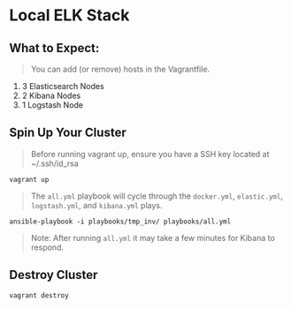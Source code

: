 # Local ELK Stack

## What to Expect:

> You can add (or remove) hosts in the Vagrantfile.

1. 3 Elasticsearch Nodes
1. 2 Kibana Nodes
1. 1 Logstash Node

## Spin Up Your Cluster

> Before running vagrant up, ensure you have a SSH key located at ~/.ssh/id_rsa

```shell
vagrant up
```

> The `all.yml` playbook will cycle through the `docker.yml`, `elastic.yml`, `logstash.yml`, and `kibana.yml` plays.

```shell
ansible-playbook -i playbooks/tmp_inv/ playbooks/all.yml
```
> Note: After running `all.yml` it may take a few minutes for Kibana to respond.


## Destroy Cluster

```shell
vagrant destroy
```
